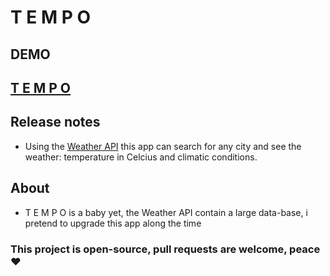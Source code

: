 # T E M P O 

## DEMO 

## <a href="https://tempo-wine.vercel.app/">T E M P O</a>

## Release notes

- Using the <a href="https://www.weatherapi.com/">Weather API</a> this app can search for any city and see the weather: temperature in Celcius and climatic conditions.

## About

- T E M P O is a baby yet, the Weather API contain a large data-base, i pretend to upgrade this app along the time

### This project is open-source, pull requests are welcome, peace ♥
